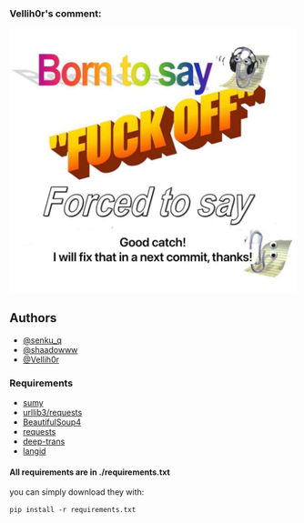 
### Vellih0r's comment:
![alt text](./cache/commit.jpg)

## Authors
- [@senku_q](https://www.github.com/senku-q)
- [@shaadowww](https://www.gitgub.com/shaadowww)
- [@Vellih0r](https:/www.github.com/Vellih0r)

### Requirements
- [sumy](https://pypi.org/project/sumy/)
- [urllib3/requests](https://urllib3.readthedocs.io/en/stable/)
- [BeautifulSoup4](https://beautiful-soup-4.readthedocs.io/en/latest/)
- [requests](https://pypi.org/project/requests/)
- [deep-trans](https://pypi.org/project/deep-translator/)
- [langid](https://pypi.org/project/langid/)
#### All requirements are in ./requirements.txt
you can simply download they with:
    
    pip install -r requirements.txt

